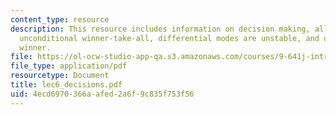 ```yaml
---
content_type: resource
description: This resource includes information on decision making, all-to-all inhibition,
  unconditional winner-take-all, differential modes are unstable, and one possible
  winner.
file: https://ol-ocw-studio-app-qa.s3.amazonaws.com/courses/9-641j-introduction-to-neural-networks-spring-2005/4ecd6970366aafed2a6f9c835f753f56_lec6_decisions.pdf
file_type: application/pdf
resourcetype: Document
title: lec6_decisions.pdf
uid: 4ecd6970-366a-afed-2a6f-9c835f753f56
---
```

